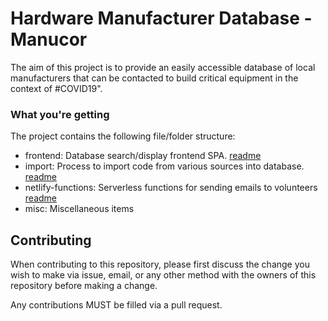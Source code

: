 # Hardware Manufacturer Database - Manucor

The aim of this project is to provide an easily accessible database of local manufacturers that can be contacted to
build critical equipment in the context of #COVID19".

### What you're getting

The project contains the following file/folder structure:

* frontend: Database search/display frontend SPA. [readme](frontend/README.md)
* import: Process to import code from various sources into database. [readme](import/README.md)
* netlify-functions: Serverless functions for sending emails to volunteers [readme](netlify-functions/README.md)
* misc: Miscellaneous items

## Contributing

When contributing to this repository, please first discuss the change you wish to make via issue, email, or any other method with the owners of this repository before making a change. 

Any contributions MUST be filled via a pull request.

